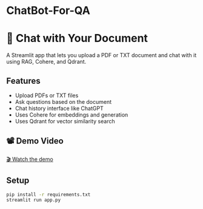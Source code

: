 # ChatBot-For-QA
# 🧠 Chat with Your Document

A Streamlit app that lets you upload a PDF or TXT document and chat with it using RAG, Cohere, and Qdrant.

## Features
- Upload PDFs or TXT files
- Ask questions based on the document
- Chat history interface like ChatGPT
- Uses Cohere for embeddings and generation
- Uses Qdrant for vector similarity search

## 📽️ Demo Video

[🎬 Watch the demo](https://github.com/ash00win/ChatBot-For-QA/blob/main/Demo.mp4)



## Setup

```bash
pip install -r requirements.txt
streamlit run app.py
